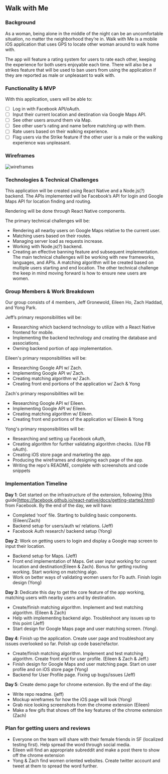 ## Walk with Me

### Background


As a woman, being alone in the middle of the night can be an uncomfortable situation, no matter the neighborhood they’re in. Walk with Me is a mobile iOS application that uses GPS to locate other woman around to walk home with.

The app will feature a rating system for users to rate each other, keeping the experience for both users enjoyable each time. There will also be a strikes feature that will be used to ban users from using the application if they are reported as male or unpleasant to walk with.

### Functionality & MVP

With this application, users will be able to:

- [ ] Log in with Facebook API/oAuth.
- [ ] Input their current location and destination via Google Maps API.
- [ ] See other users around them via Map.
- [ ] See other user’s rating and name before matching up with them.
- [ ] Rate users based on their walking experience.
- [ ] Flag users via the Strike feature if the other user is a male or the walking experience was unpleasant.

### Wireframes

![wireframes](images/login.png)

### Technologies & Technical Challenges

This application will be created using React Native and a Node.js(?) backend. The APIs implemented will be Facebook’s API for login and Google Maps API for location finding and routing.

Rendering will be done through React Native components.

The primary technical challenges will be:
- Rendering all nearby users on Google Maps relative to the current user.
- Matching users based on their routes.
- Managing server load as requests increase.
- Working with Node.js(?) backend.
- Creating an effective banning feature and subsequent implementation.
The main technical challenges will be working with new frameworks, languages, and APIs. A matching algorithm will be created based on multiple users starting and end location. The other technical challenge the keep in mind moving forward is how to ensure new users are women.

### Group Members & Work Breakdown

Our group consists of 4 members, Jeff Gronewold, Eileen Ho, Zach Haddad, and Yong Park.

Jeff’s primary responsibilities will be:

- Researching which backend technology to utilize with a React Native frontend for mobile.
- Implementing the backend technology and creating the database and associations.
- Owning backend portion of app implementation.

Eileen's primary responsibilities will be:

- Researching Google API w/ Zach.
- Implementing Google API w/ Zach.
- Creating matching algorithm w/ Zach.
- Creating front end portions of the application w/ Zach & Yong

Zach's primary responsibilities will be:


- Researching Google API w/ Eileen.
- Implementing Google API w/ Eileen.
- Creating matching algorithm w/ Eileen.
- Creating front end portions of the application w/ Eileein & Yong

Yong's primary responsibilities will be:

- Researching and setting up Facebook oAuth,
- Creating algorithm for further validating algorithm checks. (Use FB oAuth).
- Creating iOS store page and marketing the app.
- Producing the wireframes and designing each page of the app.
- Writing the repo's README, complete with screenshots and code snippets  

### Implementation Timeline

**Day 1**: Get started on the infrastructure of the extension, following [this guide]https://facebook.github.io/react-native/docs/getting-started.html) from Facebook.  By the end of the day, we will have:

- Completed ‘root’ file. Starting to building basic components. (Eileen/Zach)
- Backend setup for users/auth w/ relations. (Jeff)
- Facebook Auth research/ backend setup (Yong)

**Day 2**: Work on getting users to login and display a Google map screen to input their location.

- Backend setup for Maps. (Jeff)
- Front end implementation of Maps. Get user input working for current location and destination(Eileen & Zach). Bonus for getting routing working. Start working on matching algo.
- Work on better ways of validating women users for Fb auth. Finish login design (Yong)

**Day 3**: Dedicate this day to get the core feature of the app working, matching users with nearby users and by destination.

- Create/finish matching algorithm. Implement and test matching algorithm. (Eileen & Zach)
- Help with implementing backend algo. Troubleshoot any issues up to this point (Jeff)
- Start design for Google Maps page and user matching screen. (Yong).

**Day 4**: Finish up the application. Create user page and troubleshoot any issues overlooked so far. Polish up code base/refactor.
- Create/finish matching algorithm. Implement and test matching algorithm. Create front end for user profile. (Eileen & Zach & Jeff.)
- Finish design for Google Maps and user matching page. Start on user profile and on iOS store page (Yong)
- Backend for User Profile page. Fixing up bugs/issues (Jeff)

**Day 5**: Create demo page for chrome extension. By the end of the day:
- Write repo readme. (jeff)
- Mockup wireframes for how the iOS page will look (Yong)
- Grab nice looking screenshots from the chrome extension (Eileen)
- Make a few gifs that shows off the key features of the chrome extension (Zach)

### Plan for getting users and reviews
- Everyone on the team will share with their female friends in SF (localized testing first). Help spread the word through social media.
- Eileen will find an appropriate subreddit and make a post there to show off the chrome extension
- Yong & Zach find women oriented websites. Create twitter account and tweet at them to spread the word further.

